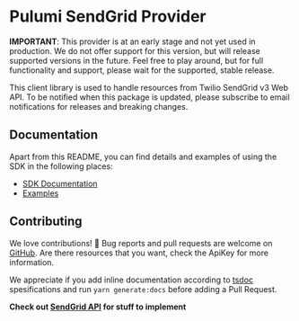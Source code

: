 # Pulumi SendGrid Provider

**IMPORTANT**: This provider is at an early stage and not yet used in production.
We do not offer support for this version, but will release supported versions
in the future. Feel free to play around, but for full functionality and support,
please wait for the supported, stable release.

This client library is used to handle resources from Twilio SendGrid v3 Web API. To be notified when this package is updated, please subscribe to email notifications for releases and breaking changes.

## Documentation

Apart from this README, you can find details and examples of using the SDK in
the following places:

- [SDK Documentation](docs/)
- [Examples](examples/)

## Contributing

We love contributions! 🙏 Bug reports and pull requests are welcome on [GitHub][github].
Are there resources that you want, check the ApiKey for more information.

We appreciate if you add inline documentation according to [tsdoc][tsdoc] spesifications and
run `yarn generate:docs` before adding a Pull Request.

**Check out [SendGrid API][sendgrid-api] for stuff to implement**

[build-badge]: https://github.com/bjerkio/pulumi-sendgrid/workflows/build/badge.svg
[lgtm-badge]: https://img.shields.io/lgtm/alerts/g/bjerkio/pulumi-sendgrid.svg?logo=lgtm&logoWidth=18
[lgtm-alerts]: https://lgtm.com/projects/g/bjerkio/pulumi-sendgrid/alerts/
[codeclimate-badge]: https://api.codeclimate.com/v1/badges/8efd79a95f6ffa7e6264/maintainability
[codeclimate]: https://codeclimate.com/github/bjerkio/pulumi-sendgrid/maintainability
[github]: https://github.com/bjerkio/pulumi-sendgrid
[sendgrid-api]: https://sendgrid.com/docs/API_Reference/api_v3.html
[tsdoc]: https://github.com/microsoft/tsdoc
